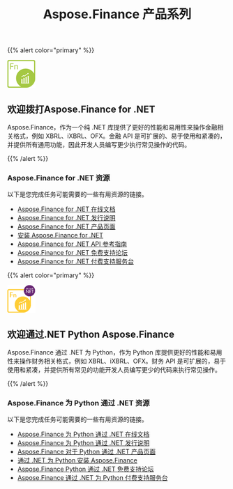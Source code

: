 ﻿---
title: Aspose.Finance 产品系列
keywords:
  - finance
  - xbrl
  - ixbrl
  - ofx
  - .net
  - dotnet
description: C# Finance API 或 Library 提供更好的性能和易用性来处理财务相关格式，例如 XBRL、iXBRL、OFX。
type: docs
weight: 10
url: /zh/
---
{{% alert color="primary" %}}

<img src="home_1.png" style="width:64px;height:64px;" alt="Aspose.Finance for .NET Product Logo" />

<h2>欢迎拨打Aspose.Finance for .NET</h2>

Aspose.Finance，作为一个纯 .NET 库提供了更好的性能和易用性来操作金融相关格式，例如 XBRL、iXBRL、OFX。金融 API 是可扩展的、易于使用和紧凑的，并提供所有通用功能，因此开发人员编写更少执行常见操作的代码。

{{% /alert %}}

<h3>Aspose.Finance for .NET 资源</h3>

以下是您完成任务可能需要的一些有用资源的链接。

- [Aspose.Finance for .NET 在线文档](/finance/zh/net/)
- [Aspose.Finance for .NET 发行说明](https://releases.aspose.com/zh/finance/net/release-notes/)
- [Aspose.Finance for .NET 产品页面](https://products.aspose.com/finance/net)
- [安装 Aspose.Finance for .NET](/finance/zh/net/installation/)
- [Aspose.Finance for .NET API 参考指南](https://reference.aspose.com/finance/net)
- [Aspose.Finance for .NET 免费支持论坛](https://forum.aspose.com/c/finance)
- [Aspose.Finance for .NET 付费支持服务台](https://helpdesk.aspose.com/)

{{% alert color="primary" %}}

<img src="home_2.png" style="width:64px;height:64px;" alt="Aspose.Finance for Python via .NET Product Logo" />

<h2>欢迎通过.NET Python Aspose.Finance</h2>

Aspose.Finance 通过 .NET 为 Python，作为 Python 库提供更好的性能和易用性来操作财务相关格式，例如 XBRL、iXBRL、OFX。财务 API 是可扩展的，易于使用和紧凑，并提供所有常见的功能开发人员编写更少的代码来执行常见操作。

{{% /alert %}}

<h3>Aspose.Finance 为 Python 通过 .NET 资源</h3>

以下是您完成任务可能需要的一些有用资源的链接。

- [Aspose.Finance 为 Python 通过 .NET 在线文档](/finance/zh/python-net/)
- [Aspose.Finance 为 Python 通过 .NET 发行说明](https://releases.aspose.com/zh/finance/python-net/release-notes/)
- [Aspose.Finance 对于 Python 通过 .NET 产品页面](https://products.aspose.com/finance/python-net)
- [通过 .NET 为 Python 安装 Aspose.Finance](/finance/zh/python-net/installation/)
- [Aspose.Finance Python 通过 .NET 免费支持论坛](https://forum.aspose.com/c/finance)
- [Aspose.Finance 通过 .NET 为 Python 付费支持服务台](https://helpdesk.aspose.com/)
